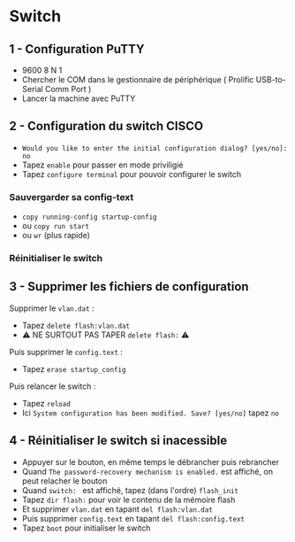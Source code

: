 # Switch

## 1 - Configuration PuTTY

- 9600 8 N 1
- Chercher le COM dans le gestionnaire de périphérique ( Prolific USB-to-Serial Comm Port )
- Lancer la machine avec PuTTY

## 2 - Configuration du switch CISCO

- ```Would you like to enter the initial configuration dialog? [yes/no]: no ``` 
- Tapez ``` enable ``` pour passer en mode priviligié
- Tapez ``` configure terminal ```  pour pouvoir configurer le switch

### Sauvergarder sa config-text
- ``` copy running-config startup-config ```
- ou ``` copy run start ```
- ou ``` wr ``` (plus rapide)

### Réinitialiser le switch

## 3 - Supprimer les fichiers de configuration
Supprimer le ``` vlan.dat ``` :
- Tapez ``` delete flash:vlan.dat ```
- ⚠️ NE SURTOUT PAS TAPER ``` delete flash: ``` ⚠️ 

Puis supprimer le ``` config.text ``` :
- Tapez ``` erase startup_config ```

Puis relancer le switch :
- Tapez ``` reload ```
- Ici ``` System configuration has been modified. Save? [yes/no] ``` tapez ``` no ```

## 4 - Réinitialiser le switch si inacessible

- Appuyer sur le bouton, en même temps le débrancher puis rebrancher
- Quand ``` The password-recovery mechanism is enabled. ``` est affiché, on peut relacher le bouton
- Quand ```switch: ``` est affiché, tapez (dans l'ordre) ``` flash_init ```
- Tapez ``` dir flash: ``` pour voir le contenu de la mémoire flash
- Et supprimer ``` vlan.dat ``` en tapant ``` del flash:vlan.dat ```
- Puis supprimer ``` config.text ``` en tapant ``` del flash:config.text ```
- Tapez ``` boot ``` pour initialiser le switch












